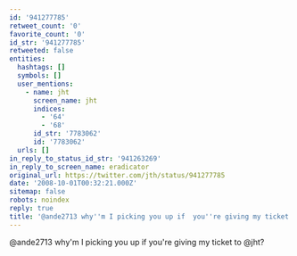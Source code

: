 ```yaml
---
id: '941277785'
retweet_count: '0'
favorite_count: '0'
id_str: '941277785'
retweeted: false
entities:
  hashtags: []
  symbols: []
  user_mentions:
    - name: jht
      screen_name: jht
      indices:
        - '64'
        - '68'
      id_str: '7783062'
      id: '7783062'
  urls: []
in_reply_to_status_id_str: '941263269'
in_reply_to_screen_name: eradicator
original_url: https://twitter.com/jth/status/941277785
date: '2008-10-01T00:32:21.000Z'
sitemap: false
robots: noindex
reply: true
title: '@ande2713 why''m I picking you up if  you''re giving my ticket to @jht?'
---
```


@ande2713 why'm I picking you up if  you're giving my ticket to @jht?